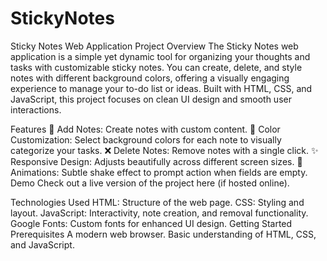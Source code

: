 # StickyNotes
Sticky Notes Web Application
Project Overview
The Sticky Notes web application is a simple yet dynamic tool for organizing your thoughts and tasks with customizable sticky notes. You can create, delete, and style notes with different background colors, offering a visually engaging experience to manage your to-do list or ideas. Built with HTML, CSS, and JavaScript, this project focuses on clean UI design and smooth user interactions.

Features
📝 Add Notes: Create notes with custom content.
🎨 Color Customization: Select background colors for each note to visually categorize your tasks.
❌ Delete Notes: Remove notes with a single click.
✨ Responsive Design: Adjusts beautifully across different screen sizes.
🔄 Animations: Subtle shake effect to prompt action when fields are empty.
Demo
Check out a live version of the project here (if hosted online).

Technologies Used
HTML: Structure of the web page.
CSS: Styling and layout.
JavaScript: Interactivity, note creation, and removal functionality.
Google Fonts: Custom fonts for enhanced UI design.
Getting Started
Prerequisites
A modern web browser.
Basic understanding of HTML, CSS, and JavaScript.
